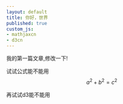 ```yaml
---
layout: default
title: 你好，世界
published: true
custom_js:
- mathjaxcn
- d3cn
---
```


我的第一篇文章,修改一下!

试试公式能不能用
$$a^2 + b^2 = c^2$$

再试试d3能不能用

<div id="viz">
<script>
var sampleSVG = d3.select("div#viz")
.append("svg")
.attr("width", 100)
.attr("height", 100);

sampleSVG.append("circle")
.style("stroke", "gray")
.style("fill", "white")
.attr("r", 40)
.attr("cx", 50)
.attr("cy", 50)
.on("mouseover", function(){d3.select(this).style("fill", "aliceblue");})
.on("mouseout", function(){d3.select(this).style("fill", "white");});
</script>
